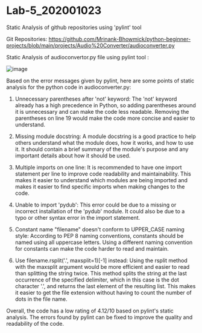# Lab-5_202001023

Static Analysis of github repositories using 'pylint' tool

Git Repositories:
https://github.com/Mrinank-Bhowmick/python-beginner-projects/blob/main/projects/Audio%20Converter/audioconverter.py

Static Analysis of audioconvertor.py file using pylint tool :

![image](https://user-images.githubusercontent.com/120593300/227483387-b3c400a8-dc48-4777-81fa-133d2573285b.png)

Based on the error messages given by pylint, here are some points of static analysis for the python code in audioconverter.py:

1. Unnecessary parentheses after 'not' keyword: The 'not' keyword already has a high precedence in Python, so adding parentheses around it is unnecessary and can make the code less readable. Removing the parentheses on line 19 would make the code more concise and easier to understand.

2. Missing module docstring: A module docstring is a good practice to help others understand what the module does, how it works, and how to use it. It should contain a brief summary of the module's purpose and any important details about how it should be used.

3. Multiple imports on one line: It is recommended to have one import statement per line to improve code readability and maintainability. This makes it easier to understand which modules are being imported and makes it easier to find specific imports when making changes to the code.

4. Unable to import 'pydub': This error could be due to a missing or incorrect installation of the 'pydub' module. It could also be due to a typo or other syntax error in the import statement.

5. Constant name "filename" doesn't conform to UPPER_CASE naming style: According to PEP 8 naming conventions, constants should be named using all uppercase letters. Using a different naming convention for constants can make the code harder to read and maintain.

6. Use filename.rsplit('.', maxsplit=1)[-1] instead: Using the rsplit method with the maxsplit argument would be more efficient and easier to read than splitting the string twice. This method splits the string at the last occurrence of the specified delimiter, which in this case is the dot character '.', and returns the last element of the resulting list. This makes it easier to get the file extension without having to count the number of dots in the file name.

Overall, the code has a low rating of 4.12/10 based on pylint's static analysis. The errors found by pylint can be fixed to improve the quality and readability of the code.
